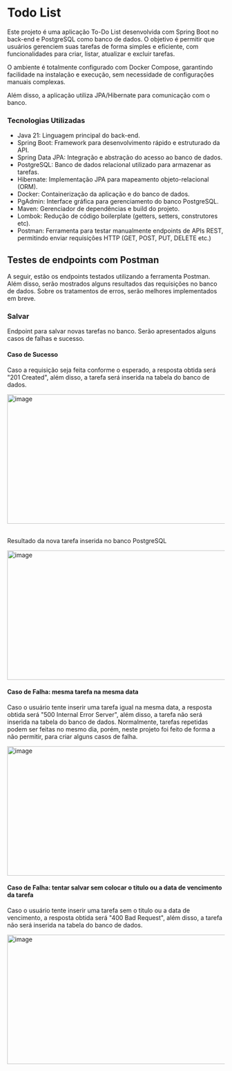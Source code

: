 # Todo List

Este projeto é uma aplicação To-Do List desenvolvida com Spring Boot no back-end e PostgreSQL como banco de dados.
O objetivo é permitir que usuários gerenciem suas tarefas de forma simples e eficiente, com funcionalidades para criar, listar, atualizar e excluir tarefas.

O ambiente é totalmente configurado com Docker Compose, garantindo facilidade na instalação e execução, sem necessidade de configurações manuais complexas.

Além disso, a aplicação utiliza JPA/Hibernate para comunicação com o banco.

<h3>Tecnologias Utilizadas</h3>

* Java 21: Linguagem principal do back-end.
* Spring Boot: Framework para desenvolvimento rápido e estruturado da API.
* Spring Data JPA: Integração e abstração do acesso ao banco de dados.
* PostgreSQL: Banco de dados relacional utilizado para armazenar as tarefas.
* Hibernate: Implementação JPA para mapeamento objeto-relacional (ORM).
* Docker: Containerização da aplicação e do banco de dados.
* PgAdmin: Interface gráfica para gerenciamento do banco PostgreSQL.
* Maven: Gerenciador de dependências e build do projeto.
* Lombok: Redução de código boilerplate (getters, setters, construtores etc).
* Postman: Ferramenta para testar manualmente endpoints de APIs REST, permitindo enviar requisições HTTP (GET, POST, PUT, DELETE etc.)

## Testes de endpoints com Postman

A seguir, estão os endpoints testados utilizando a ferramenta Postman. Além disso, serão mostrados alguns resultados das requisições no banco de dados. Sobre os tratamentos de erros, serão melhores implementados em breve.

### Salvar 

Endpoint para salvar novas tarefas no banco. Serão apresentados alguns casos de falhas e sucesso.

#### Caso de Sucesso

Caso a requisição seja feita conforme o esperado, a resposta obtida será "201 Created", além disso, a tarefa será inserida na tabela do banco de dados.

<img width="700" height="300" alt="image" src="https://github.com/user-attachments/assets/a6335a8a-6bc4-494d-a1f4-333d9e07132b" />

<br>Resultado da nova tarefa inserida no banco PostgreSQL

<img width="700" height="300" alt="image" src="https://github.com/user-attachments/assets/d91b7fc3-ad04-4944-80b2-98149cec0761" />

#### Caso de Falha: mesma tarefa na mesma data

Caso o usuário tente inserir uma tarefa igual na mesma data, a resposta obtida será "500 Internal Error Server", além disso, a tarefa não será inserida na tabela do banco de dados. Normalmente, tarefas repetidas podem ser feitas no mesmo dia, porém, neste projeto foi feito de forma a não permitir, para criar alguns casos de falha.

<img width="700" height="300" alt="image" src="https://github.com/user-attachments/assets/11122e59-a074-4a14-bb6e-f29603667899" />

#### Caso de Falha: tentar salvar sem colocar o titulo ou a data de vencimento da tarefa

Caso o usuário tente inserir uma tarefa sem o titulo ou a data de vencimento, a resposta obtida será "400 Bad Request", além disso, a tarefa não será inserida na tabela do banco de dados.

<img width="700" height="300" alt="image" src="https://github.com/user-attachments/assets/d5a222cf-45b8-45e4-9b93-e638c2d6a5ac" />


